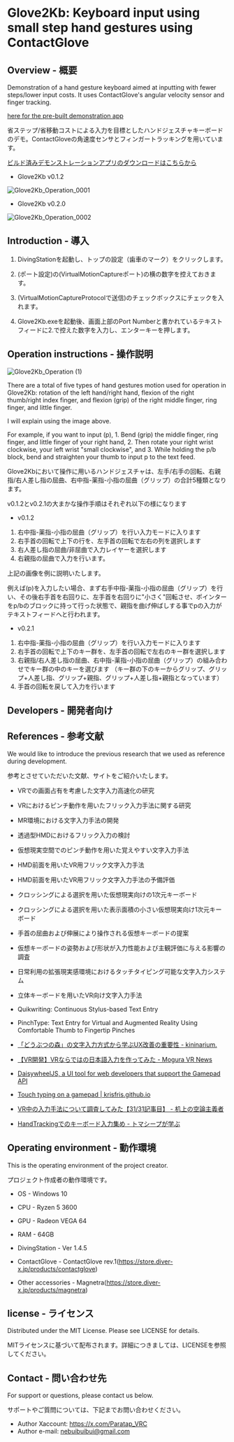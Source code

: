# Glove2Kb: Keyboard input using small step hand gestures using ContactGlove

## Overview - 概要

Demonstration of a hand gesture keyboard aimed at inputting with fewer steps/lower input costs. It uses ContactGlove's angular velocity sensor and finger tracking.

[here for the pre-built demonstration app](https://github.com/1000100Den/Glove2Kb/releases)

省ステップ/省移動コストによる入力を目標としたハンドジェスチャキーボードのデモ。ContactGloveの角速度センサとフィンガートラッキングを用いています。

[ビルド済みデモンストレーションアプリのダウンロードはこちらから](https://github.com/1000100Den/Glove2Kb/releases)

- Glove2Kb v0.1.2

![Glove2Kb_Operation_0001](https://github.com/1000100Den/Glove2Kb/assets/52491146/92d56092-18d7-4669-8abb-758cd297f3f1)

- Glove2Kb v0.2.0

![Glove2Kb_Operation_0002](https://github.com/1000100Den/Glove2Kb/assets/52491146/561c08ec-fc06-47b1-a95e-315a8f8771e9)
  
## Introduction - 導入

1. DivingStationを起動し、トップの設定（歯車のマーク）をクリックします。

2. (ポート設定)の(VirtualMotionCaptureポート)の横の数字を控えておきます。

3. (VirtualMotionCaptureProtocolで送信)のチェックボックスにチェックを入れます。

4. Glove2Kb.exeを起動後、画面上部のPort Numberと書かれているテキストフィードに2.で控えた数字を入力し、エンターキーを押します。

## Operation instructions - 操作説明

![Glove2Kb_Operation (1)](https://github.com/1000100Den/Glove2Kb/assets/52491146/a89b49ac-38ce-4130-9ed7-ff741b81f40f)

There are a total of five types of hand gestures motion used for operation in Glove2Kb: rotation of the left hand/right hand, flexion of the right thumb/right index finger, and flexion (grip) of the right middle finger, ring finger, and little finger.

I will explain using the image above.

For example, if you want to input (p), 1. Bend (grip) the middle finger, ring finger, and little finger of your right hand, 2. Then rotate your right wrist clockwise, your left wrist "small clockwise", and 3. While holding the p/b block, bend and straighten your thumb to input p to the text feed.

Glove2Kbにおいて操作に用いるハンドジェスチャは、左手/右手の回転、右親指/右人差し指の屈曲、右中指-薬指-小指の屈曲（グリップ）の合計5種類となります。

v0.1.2とv0.2.1の大まかな操作手順はそれぞれ以下の様になります

- v0.1.2

1. 右中指-薬指-小指の屈曲（グリップ）を行い入力モードに入ります
2. 右手首の回転で上下の行を、左手首の回転で左右の列を選択します
3. 右人差し指の屈曲/非屈曲で入力レイヤーを選択します
4. 右親指の屈曲で入力を行います。

上記の画像を例に説明いたします。

例えば(p)を入力したい場合、まず右手中指-薬指-小指の屈曲（グリップ）を行い、その後右手首を右回りに、左手首を右回りに"小さく"回転させ、ポインターをp/bのブロックに持って行った状態で、親指を曲げ伸ばしする事でpの入力がテキストフィードへと行われます。

- v0.2.1

1. 右中指-薬指-小指の屈曲（グリップ）を行い入力モードに入ります
2. 右手首の回転で上下のキー群を、左手首の回転で左右のキー群を選択します
3. 右親指/右人差し指の屈曲、右中指-薬指-小指の屈曲（グリップ）の組み合わせでキー群の中のキーを選びます
（キー群の下のキーからグリップ、グリップ+人差し指、グリップ+親指、グリップ+人差し指+親指となっています）
4. 手首の回転を戻して入力を行います

## Developers - 開発者向け

## References - 参考文献

We would like to introduce the previous research that we used as reference during development.

参考とさせていただいた文献、サイトをご紹介いたします。

- VRでの画面占有を考慮した文字入力高速化の研究
  
- VRにおけるピンチ動作を用いたフリック入力手法に関する研究
  
- MR環境における文字入力手法の開発
  
- 透過型HMDにおけるフリック入力の検討
  
- 仮想現実空間でのピンチ動作を用いた覚えやすい文字入力手法
  
- HMD前面を用いたVR用フリック文字入力手法
  
- HMD前面を用いたVR用フリック文字入力手法の予備評価
  
- クロッシングによる選択を用いた仮想現実向けの1次元キーボード
  
- クロッシングによる選択を用いた表示面積の小さい仮想現実向け1次元キーボード
  
- 手首の屈曲および伸展により操作される仮想キーボードの提案
  
- 仮想キーボードの姿勢および形状が入力性能および主観評価に与える影響の調査
  
- 日常利用の拡張現実感環境におけるタッチタイピング可能な文字入力システム
  
- 立体キーボードを用いたVR向け文字入力手法
  
- Quikwriting: Continuous Stylus-based Text Entry
  
- PinchType: Text Entry for Virtual and Augmented Reality Using Comfortable Thumb to Fingertip Pinches
  
- [「どうぶつの森」の文字入力方式から学ぶUX改善の重要性 - kininarium.](https://kininarium.hateblo.jp/entry/animal_crossing_input_method)
  
- [【VR開発】VRならではの日本語入力を作ってみた - Mogura VR News](https://www.moguravr.com/jpn-vr/)
  
- [DaisywheelJS, a UI tool for web developers that support the Gamepad API](https://likethemammal.github.io/daisywheeljs/)
  
- [Touch typing on a gamepad | krisfris.github.io](https://krisfris.com/2020/07/07/touch-typing-on-a-gamepad.html)
  
- [VR中の入力手法について調査してみた【31/31記事目】 - 机上の空論主義者](https://umeboshi-lab.com/entry/2021/05/31/232752)

- [HandTrackingでのキーボード入力集め - トマシープが学ぶ](https://bibinbaleo.hatenablog.com/entry/2019/12/30/230156)
  
## Operating environment - 動作環境

This is the operating environment of the project creator.

プロジェクト作成者の動作環境です。

- OS - Windows 10

- CPU - Ryzen 5 3600

- GPU - Radeon VEGA 64

- RAM - 64GB

- DivingStation - Ver 1.4.5

- ContactGlove - ContactGlove rev.1(https://store.diver-x.jp/products/contactglove)

- Other accessories - Magnetra(https://store.diver-x.jp/products/magnetra)

## license - ライセンス

Distributed under the MIT License. Please see LICENSE for details.

MITライセンスに基づいて配布されます。詳細につきましては、LICENSEを参照してください。

## Contact - 問い合わせ先

For support or questions, please contact us below.

サポートやご質問については、下記までお問い合わせください。

- Author Xaccount: https://x.com/Paratap_VRC
- Author e-mail: nebuibuibui@gmail.com
